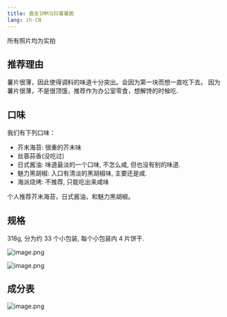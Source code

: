 ```yaml
---
title: 嘉友1MM马铃薯薯脆
lang: zh-CN
---
```


所有照片均为实拍

## 推荐理由

薯片很薄，因此使得调料的味道十分突出。会因为第一块而想一直吃下去。
因为薯片很薄，不是很顶饿，推荐作为办公室零食，想解馋的时候吃.

## 口味

我们有下列口味：

* 芥末海苔: 很重的芥末味
* 丝蓉蒜香(没吃过)
* 日式酱油: 味道最淡的一个口味, 不怎么咸, 但也没有别的味道.
* 魅力黑胡椒: 入口有清淡的黑胡椒味, 主要还是咸.
* 海派烧烤: 不推荐, 只能吃出来咸味

个人推荐芥末海苔，日式酱油，和魅力黑胡椒。

## 规格

318g, 分为约 33 个小包装, 每个小包装内 4 片饼干.

![image.png](https://i.loli.net/2019/11/28/bGzi8tZhwKUEROM.png)

![image.png](https://i.loli.net/2019/11/28/13NWyVCI2h6TLmA.png)

## 成分表

![image.png](https://i.loli.net/2019/11/28/qbQE6OLzxuTiKHZ.png)